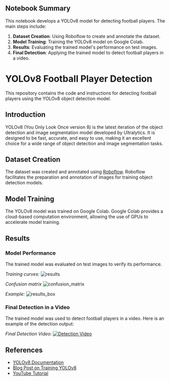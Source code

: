 ## Notebook Summary

This notebook develops a YOLOv8 model for detecting football players. The main steps include:

1. **Dataset Creation**: Using Roboflow to create and annotate the dataset.
2. **Model Training**: Training the YOLOv8 model on Google Colab.
3. **Results**: Evaluating the trained model's performance on test images.
4. **Final Detection**: Applying the trained model to detect football players in a video.


# YOLOv8 Football Player Detection

This repository contains the code and instructions for detecting football players using the YOLOv8 object detection model.

## Introduction

YOLOv8 (You Only Look Once version 8) is the latest iteration of the object detection and image segmentation model developed by Ultralytics. It is designed to be fast, accurate, and easy to use, making it an excellent choice for a wide range of object detection and image segmentation tasks.

## Dataset Creation

The dataset was created and annotated using [Roboflow](https://roboflow.com/). Roboflow facilitates the preparation and annotation of images for training object detection models.

## Model Training

The YOLOv8 model was trained on Google Colab. Google Colab provides a cloud-based computation environment, allowing the use of GPUs to accelerate model training.


## Results

### Model Performance

The trained model was evaluated on test images to verify its performance.

*Training curves:*
![results](https://github.com/ChristianthomasBADOLO/yolo-v8-football-player-detection/assets/167626485/ad471afd-b05c-4e8b-841a-740c231704b1)

*Confusion matrix*
![confusion_matrix](https://github.com/ChristianthomasBADOLO/yolo-v8-football-player-detection/assets/167626485/24365e33-0612-4355-a8ea-c08fc32a0440)

*Example:*
![results_box](https://github.com/ChristianthomasBADOLO/yolo-v8-football-player-detection/assets/167626485/83ed2a0e-d571-43c1-bcef-d1bacbc9b86d)

### Final Detection in a Video

The trained model was used to detect football players in a video. Here is an example of the detection output:

*Final Detection Video:*
[![Detection Video](path_to_video)](link_to_video)

## References

- [YOLOv8 Documentation](https://github.com/ultralytics/ultralytics)
- [Blog Post on Training YOLOv8](https://blog.roboflow.com/how-to-train-yolov8-on-a-custom-dataset)
- [YouTube Tutorial](https://youtu.be/wuZtUMEiKWY)
